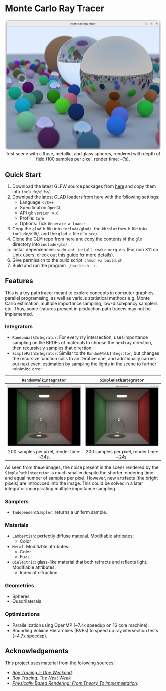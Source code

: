 # Monte Carlo Ray Tracer

<p align="center">
    <img src="assets/test_scene.png" alt="Test scene">
    <br>
    Test scene with diffuse, metallic, and glass spheres, rendered with depth of field (100 samples per pixel, render time: ~7s).
</p>

## Quick Start
1. Download the latest GLFW source packages from [here](https://www.glfw.org/download.html) and copy them into `include/glfw/`.
2. Download the latest GLAD loaders from [here](https://glad.dav1d.de/) with the following settings:
    * Language: `C/C++`
    * Specification `OpenGL`
    * API gl: `Version 4.6`
    * Profile: `Core`
    * Options: Tick `Generate a loader`
3. Copy the `glad.h` file into `include/glad/`, the `khrplatform.h` file into `include/KHR/`, and the `glad.c` file into `src/`.
4. Clone the GLM repo from [here](https://github.com/g-truc/glm/tree/master) and copy the contents of the `glm` directory into `include/glm/`. 
5. Install dependencies: `sudo apt install cmake xorg-dev` (For non X11 on Unix users, check out [this guide](https://www.glfw.org/docs/latest/compile_guide.html) for more details).
6. Give permission to the build script: `chmod +x build.sh`
7. Build and run the program `./build.sh -r`.

## Features
This is a toy path tracer meant to explore concepts in computer graphics, parallel programming, as well as various statistical methods e.g. Monte Carlo estimation, multiple importance sampling, low-discrepancy samplers etc. Thus, some features present in production path tracers may not be implemented.

### Integrators
* `RandomWalkIntegrator`: For every ray intersection, uses importance sampling on the BRDFs of materials to choose the next ray direction, then recursively samples that direction.
* `SimplePathIntegrator`: Similar to the `RandomWalkIntegrator`, but changes the recursive function calls to an iterative one, and additionally carries out next event estimation by sampling the lights in the scene to further minimize error.

| `RandomWalkIntegrator` | `SimplePathIntegrator` |
|:----------------------:|:----------------------:|
| <img src="assets/randomwalk_200spp.png" alt="Scene rendered with the RandomWalkIntegrator at 200 samples per pixel"> | <img src="assets/simplepath_200spp.png" alt="Scene rendered with the SimplePathIntegrator at 200 samples per pixel"> |
| 200 samples per pixel, render time: ~34s. | 200 samples per pixel, render time: ~24s. |

As seen from these images, the noise present in the scene rendered by the `SimplePathIntegrator` is much smaller despite the shorter rendering time and equal number of samples per pixel.
However, new artefacts (the bright pixels) are introduced into the image. This could be solved in a later integrator incorporating multiple importance sampling.

### Samplers
* `IndependentSampler`: returns a uniform sample. 

### Materials
* `Lambertian`: perfectly diffuse material. Modifiable attributes:
    * Color
* `Metal`. Modifiable attributes:
    * Color
    * Fuzz
* `Dielectric`: glass-like material that both refracts and reflects light. Modifiable attributes:
    * Index of refraction

### Geometries
* Spheres
* Quadrilaterals

### Optimizations
* Parallelization using OpenMP (~7.4x speedup on 16 core machine).
* Bounding Volume Hierarchies (BVHs) to speed up ray intersection tests (~4.7x speedup).

## Acknowledgements
This project uses material from the following sources:
* [_Ray Tracing in One Weekend_](https://raytracing.github.io/books/RayTracingInOneWeekend.html).
* [_Ray Tracing: The Next Week_](https://raytracing.github.io/books/RayTracingTheNextWeek.html)
* [_Physically Based Rendering: From Theory To Implementation_](https://pbr-book.org/4ed/contents).